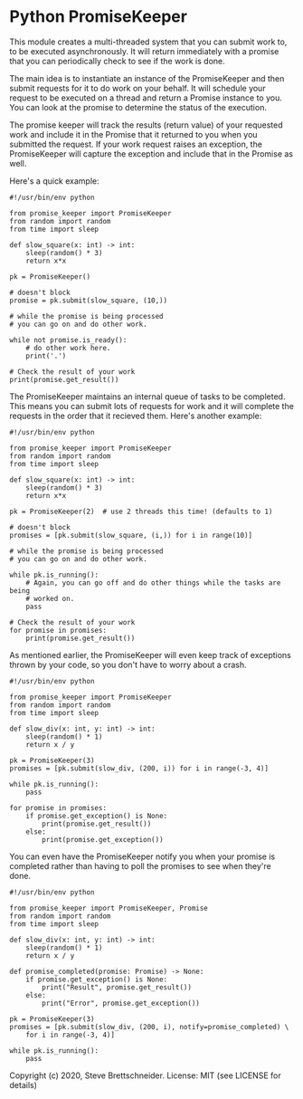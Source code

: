 Python PromiseKeeper
===================

This module creates a multi-threaded system that you can submit work to, to be
executed asynchronously.  It will return immediately with a promise that you
can periodically check to see if the work is done.

The main idea is to instantiate an instance of the PromiseKeeper and then
submit requests for it to do work on your behalf.  It will schedule your
request to be executed on a thread and return a Promise instance to you.
You can look at the promise to determine the status of the execution.

The promise keeper will track the results (return value) of your requested
work and include it in the Promise that it returned to you when you submitted
the request.  If your work request raises an exception, the PromiseKeeper
will capture the exception and include that in the Promise as well.

Here's a quick example:

    #!/usr/bin/env python

    from promise_keeper import PromiseKeeper
    from random import random
    from time import sleep

    def slow_square(x: int) -> int:
        sleep(random() * 3)
        return x*x

    pk = PromiseKeeper()

    # doesn't block
    promise = pk.submit(slow_square, (10,))

    # while the promise is being processed
    # you can go on and do other work.

    while not promise.is_ready():
        # do other work here.
        print('.')

    # Check the result of your work
    print(promise.get_result())

The PromiseKeeper maintains an internal queue of tasks to be completed.  This
means you can submit lots of requests for work and it will complete the
requests in the order that it recieved them.  Here's another example:

    #!/usr/bin/env python

    from promise_keeper import PromiseKeeper
    from random import random
    from time import sleep

    def slow_square(x: int) -> int:
        sleep(random() * 3)
        return x*x

    pk = PromiseKeeper(2)  # use 2 threads this time! (defaults to 1)

    # doesn't block
    promises = [pk.submit(slow_square, (i,)) for i in range(10)]

    # while the promise is being processed
    # you can go on and do other work.

    while pk.is_running():
        # Again, you can go off and do other things while the tasks are being
        # worked on.
        pass

    # Check the result of your work
    for promise in promises:
        print(promise.get_result())

As mentioned earlier, the PromiseKeeper will even keep track of exceptions
thrown by your code, so you don't have to worry about a crash.

    #!/usr/bin/env python

    from promise_keeper import PromiseKeeper
    from random import random
    from time import sleep

    def slow_div(x: int, y: int) -> int:
        sleep(random() * 1)
        return x / y

    pk = PromiseKeeper(3)
    promises = [pk.submit(slow_div, (200, i)) for i in range(-3, 4)]

    while pk.is_running():
        pass

    for promise in promises:
        if promise.get_exception() is None:
            print(promise.get_result())
        else:
            print(promise.get_exception())

You can even have the PromiseKeeper notify you when your promise is completed
rather than having to poll the promises to see when they're done.


    #!/usr/bin/env python

    from promise_keeper import PromiseKeeper, Promise
    from random import random
    from time import sleep

    def slow_div(x: int, y: int) -> int:
        sleep(random() * 1)
        return x / y

    def promise_completed(promise: Promise) -> None:
        if promise.get_exception() is None:
            print("Result", promise.get_result())
        else:
            print("Error", promise.get_exception())

    pk = PromiseKeeper(3)
    promises = [pk.submit(slow_div, (200, i), notify=promise_completed) \
        for i in range(-3, 4)]

    while pk.is_running():
        pass


Copyright (c) 2020, Steve Brettschneider.
License: MIT (see LICENSE for details)
